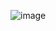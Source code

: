 ![image](https://github.com/iUseTooMuchInternet/iUseTooMuchInternet/assets/98455140/162d07d4-151b-488c-9aa2-d495dfd0282d)
